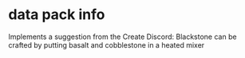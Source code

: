 # data pack info
Implements a suggestion from the Create Discord: Blackstone can be crafted by putting basalt and cobblestone in a heated mixer
